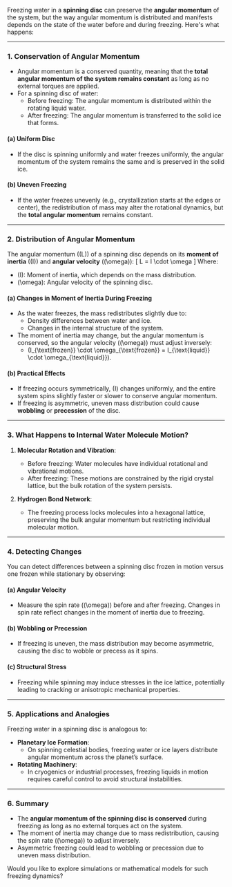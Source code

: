 Freezing water in a **spinning disc** can preserve the **angular momentum** of the system, but the way angular momentum is distributed and manifests depends on the state of the water before and during freezing. Here's what happens:

---

### **1. Conservation of Angular Momentum**
- Angular momentum is a conserved quantity, meaning that the **total angular momentum of the system remains constant** as long as no external torques are applied.
- For a spinning disc of water:
  - Before freezing: The angular momentum is distributed within the rotating liquid water.
  - After freezing: The angular momentum is transferred to the solid ice that forms.

#### **(a) Uniform Disc**
- If the disc is spinning uniformly and water freezes uniformly, the angular momentum of the system remains the same and is preserved in the solid ice.

#### **(b) Uneven Freezing**
- If the water freezes unevenly (e.g., crystallization starts at the edges or center), the redistribution of mass may alter the rotational dynamics, but the **total angular momentum** remains constant.

---

### **2. Distribution of Angular Momentum**
The angular momentum (\(L\)) of a spinning disc depends on its **moment of inertia** (\(I\)) and **angular velocity** (\(\omega\)):
\[
L = I \cdot \omega
\]
Where:
- \(I\): Moment of inertia, which depends on the mass distribution.
- \(\omega\): Angular velocity of the spinning disc.

#### **(a) Changes in Moment of Inertia During Freezing**
- As the water freezes, the mass redistributes slightly due to:
  - Density differences between water and ice.
  - Changes in the internal structure of the system.
- The moment of inertia may change, but the angular momentum is conserved, so the angular velocity (\(\omega\)) must adjust inversely:
  - \(I_{\text{frozen}} \cdot \omega_{\text{frozen}} = I_{\text{liquid}} \cdot \omega_{\text{liquid}}\).

#### **(b) Practical Effects**
- If freezing occurs symmetrically, \(I\) changes uniformly, and the entire system spins slightly faster or slower to conserve angular momentum.
- If freezing is asymmetric, uneven mass distribution could cause **wobbling** or **precession** of the disc.

---

### **3. What Happens to Internal Water Molecule Motion?**
1. **Molecular Rotation and Vibration**:
   - Before freezing: Water molecules have individual rotational and vibrational motions.
   - After freezing: These motions are constrained by the rigid crystal lattice, but the bulk rotation of the system persists.

2. **Hydrogen Bond Network**:
   - The freezing process locks molecules into a hexagonal lattice, preserving the bulk angular momentum but restricting individual molecular motion.

---

### **4. Detecting Changes**
You can detect differences between a spinning disc frozen in motion versus one frozen while stationary by observing:

#### **(a) Angular Velocity**
- Measure the spin rate (\(\omega\)) before and after freezing. Changes in spin rate reflect changes in the moment of inertia due to freezing.

#### **(b) Wobbling or Precession**
- If freezing is uneven, the mass distribution may become asymmetric, causing the disc to wobble or precess as it spins.

#### **(c) Structural Stress**
- Freezing while spinning may induce stresses in the ice lattice, potentially leading to cracking or anisotropic mechanical properties.

---

### **5. Applications and Analogies**
Freezing water in a spinning disc is analogous to:
- **Planetary Ice Formation**:
  - On spinning celestial bodies, freezing water or ice layers distribute angular momentum across the planet’s surface.
- **Rotating Machinery**:
  - In cryogenics or industrial processes, freezing liquids in motion requires careful control to avoid structural instabilities.

---

### **6. Summary**
- The **angular momentum of the spinning disc is conserved** during freezing as long as no external torques act on the system.
- The moment of inertia may change due to mass redistribution, causing the spin rate (\(\omega\)) to adjust inversely.
- Asymmetric freezing could lead to wobbling or precession due to uneven mass distribution.

Would you like to explore simulations or mathematical models for such freezing dynamics?

